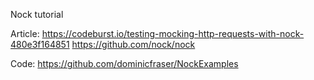 Nock tutorial

Article:
https://codeburst.io/testing-mocking-http-requests-with-nock-480e3f164851
https://github.com/nock/nock

Code:
https://github.com/dominicfraser/NockExamples
